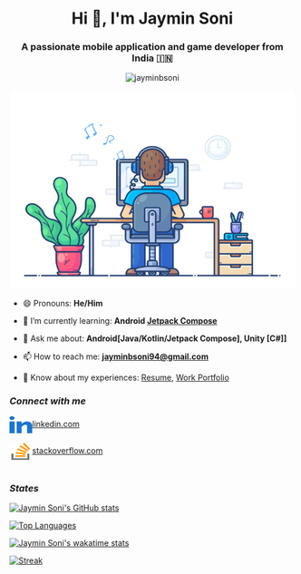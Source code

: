 <!-- Introduction Title -->
<h1 align="center">Hi 👋, I'm Jaymin Soni</h1>
<!-- Introduction Subtitle -->
<h3 align="center">A passionate mobile application and game developer from India 🇮🇳</h3>

<!-- Profile Views -->
<p align="center">
	<img src="https://gpvc.arturio.dev/jayminbsoni" alt="jayminbsoni" />
</p>
<!-- <p align="left">
	<img src="https://komarev.com/ghpvc/?username=jayminbsoni&label=Profile%20views&color=0e75b6&style=flat" alt="jayminbsoni" />
</p> 
![Profile views](https://gpvc.arturio.dev/jayminbsoni) -->

<!-- Developer GIF -->
<p align="center">
	<img src="https://github.com/jayminbsoni/jayminbsoni/blob/main/graphics/developer.gif" alt="developer" width="500" height="350"/>
</p>

<!-- Profile Trophy -->
<!-- <p align="center">
	<a href="https://github.com/ryo-ma/github-profile-trophy&theme=dracula">
		<img src="https://github-profile-trophy.vercel.app/?username=jayminbsoni" alt="jayminbsoni" />
	</a>
</p> -->

<!-- Social Media -->
<!-- <p align="center">
	<a href="https://twitter.com/TheJayminSoni" target="blank">
		<img src="https://img.shields.io/twitter/follow/TheJayminSoni?logo=twitter&style=for-the-badge" alt="TheJayminSoni" />
	</a> 
</p> -->

<!-- About Work and Profile -->
<!-- - 🔭 I’m currently working on [<PROJECT NAME>](<PROJECT LINK>) -->
- 😄 Pronouns: **He/Him**

- 🌱 I’m currently learning: **Android [Jetpack Compose](https://developer.android.com/courses/android-basics-compose/course)**

<!-- - 👯 I’m looking to collaborate on [<PROJECT NAME>](<PROJECT LINK>) -->

<!-- - 🤝 I’m looking for help with [<PROJECT NAME>](<PROJECT LINK>) -->

<!-- - 👨‍💻 All of my projects are available at [<WEBSITE LINK>](<WEBSITE LINK>) -->

<!-- - 📝 I regularly write articles on [<MEDIUM LINK>](<MEDIUM LINK>) -->

- 💬 Ask me about: **Android[Java/Kotlin/Jetpack Compose], Unity [C#]]**

- 📫 How to reach me: **jayminbsoni94@gmail.com**

- 📄 Know about my experiences: [Resume](https://drive.google.com/file/d/1cUdDEJnxAmFCXPgeA5nSjTPEiNJXm079/view?usp=sharing), [Work Portfolio](https://shorturl.at/zJTY0)

<!-- - ⚡ Fun fact: **I play [Rubik's Cube](https://rubiks.com/) at free time** -->

<!-- ### Blogs posts -->
<!-- BLOG-POST-LIST:START -->
<!-- BLOG-POST-LIST:END -->

### **_Connect with me_**
<p align="left">
	<!-- https://dev.to/ -->
	<!-- <a href="https://dev.to/jayminbsoni">
		<img align="center" src="https://github.com/jayminbsoni/jayminbsoni/blob/main/graphics/devto.svg" alt="devto>" height="30" width="40" />dev.to
	</a></br></br> -->
	<!-- https://twitter.com/ -->
	<!-- <a href="https://twitter.com/TheJayminSoni">
		<img align="center" src="https://github.com/jayminbsoni/jayminbsoni/blob/main/graphics/twitter.svg" alt="twitter" height="30" width="40" />twitter.com
	</a></br></br> -->
	<!-- https://linkedin.com/ -->
	<a href="https://linkedin.com/in/jaymin-soni-87886312a/">
		<img align="center" src="https://github.com/jayminbsoni/jayminbsoni/blob/main/graphics/linkedin.svg" alt="linkedin" height="30" width="40" />linkedin.com
	</a></br></br>
	<!-- https://stackoverflow.com/ -->
	<a href="https://stackoverflow.com/users/7057756/jaymin-soni">
		<img align="center" src="https://github.com/jayminbsoni/jayminbsoni/blob/main/graphics/stack_overflow.svg" alt="stackoverflow" height="30" width="40" />stackoverflow.com
	</a></br></br>
	<!-- https://www.facebook.com/ -->
	<!-- <a href="https://www.facebook.com/jayminbsoni">
		<img align="center" src="https://github.com/jayminbsoni/jayminbsoni/blob/main/graphics/facebook.svg" alt="facebook" height="30" width="40" />facebook.com
	</a></br></br> -->
	<!-- <a href="https://instagram.com/<instagram username>" target="blank"><img align="center" src="https://raw.githubusercontent.com/rahuldkjain/github-profile-readme-generator/master/src/images/icons/Social/instagram.svg" alt="<instagram username>" height="30" width="40" /></a>
	<a href="https://dribbble.com/<dribble username>" target="blank"><img align="center" src="https://raw.githubusercontent.com/rahuldkjain/github-profile-readme-generator/master/src/images/icons/Social/dribbble.svg" alt="<dribble username>" height="30" width="40" /></a>
	<a href="https://www.behance.net/<behance username>" target="blank"><img align="center" src="https://raw.githubusercontent.com/rahuldkjain/github-profile-readme-generator/master/src/images/icons/Social/behance.svg" alt="<behance username>" height="30" width="40" /></a>
	<a href="https://hashnode.com/<hashnode username with @>" target="blank"><img align="center" src="https://raw.githubusercontent.com/rahuldkjain/github-profile-readme-generator/master/src/images/icons/Social/hashnode.svg" alt="<hashnode username with @>" height="30" width="40" /></a>
	<a href="https://medium.com/<medium username with@>" target="blank"><img align="center" src="https://raw.githubusercontent.com/rahuldkjain/github-profile-readme-generator/master/src/images/icons/Social/medium.svg" alt="<medium username with@>" height="30" width="40" /></a>
	<a href="https://www.youtube.com/c/<youtube channel na,e>" target="blank"><img align="center" src="https://raw.githubusercontent.com/rahuldkjain/github-profile-readme-generator/master/src/images/icons/Social/youtube.svg" alt="<youtube channel na,e>" height="30" width="40" /></a>
	<a href="https://www.codechef.com/users/<codechef username>" target="blank"><img align="center" src="https://cdn.jsdelivr.net/npm/simple-icons@3.1.0/icons/codechef.svg" alt="<codechef username>" height="30" width="40" /></a>
	<a href="https://www.hackerrank.com/<hackerrank username>" target="blank"><img align="center" src="https://raw.githubusercontent.com/rahuldkjain/github-profile-readme-generator/master/src/images/icons/Social/hackerrank.svg" alt="<hackerrank username>" height="30" width="40" /></a>
	<a href="https://codeforces.com/profile/<codeforce username>" target="blank"><img align="center" src="https://raw.githubusercontent.com/rahuldkjain/github-profile-readme-generator/master/src/images/icons/Social/codeforces.svg" alt="<codeforce username>" height="30" width="40" /></a>
	<a href="https://www.leetcode.com/<leetcode username with @>" target="blank"><img align="center" src="https://raw.githubusercontent.com/rahuldkjain/github-profile-readme-generator/master/src/images/icons/Social/leet-code.svg" alt="<leetcode username with @>" height="30" width="40" /></a>
	<a href="https://www.hackerearth.com/<hackerearth username with @>" target="blank"><img align="center" src="https://raw.githubusercontent.com/rahuldkjain/github-profile-readme-generator/master/src/images/icons/Social/hackerearth.svg" alt="<hackerearth username with @>" height="30" width="40" /></a>
	<a href="https://auth.geeksforgeeks.org/user/<ffg <username>/profile>" target="blank"><img align="center" src="https://raw.githubusercontent.com/rahuldkjain/github-profile-readme-generator/master/src/images/icons/Social/geeks-for-geeks.svg" alt="<ffg <username>/profile>" height="30" width="40" /></a>
	<a href="https://www.topcoder.com/members/<topcoder username>" target="blank"><img align="center" src="https://raw.githubusercontent.com/rahuldkjain/github-profile-readme-generator/master/src/images/icons/Social/topcoder.svg" alt="<topcoder username>" height="30" width="40" /></a>
	<a href="https://discord.gg/<discord invite (only code)>" target="blank"><img align="center" src="https://raw.githubusercontent.com/rahuldkjain/github-profile-readme-generator/master/src/images/icons/Social/discord.svg" alt="<discord invite (only code)>" height="30" width="40" /></a>
	<a href="/<rss feed url>" target="blank"><img align="center" src="https://raw.githubusercontent.com/rahuldkjain/github-profile-readme-generator/master/src/images/icons/Social/rss.svg" alt="<rss feed url>" height="30" width="40" /></a> -->
		<!-- Add Github Profile -->
		<!-- Add Google Developer Profile -->
</p>

<!-- ### **_Languages and Tools_**
<p align="left">
	<a href="https://developer.android.com" target="_blank" rel="noreferrer">
		<img src="https://raw.githubusercontent.com/devicons/devicon/master/icons/android/android-original-wordmark.svg" alt="android" width="40" height="40"/>
	</a>
	<a href="https://www.w3schools.com/cs/" target="_blank" rel="noreferrer">
		<img src="https://raw.githubusercontent.com/devicons/devicon/master/icons/csharp/csharp-original.svg" alt="csharp" width="40" height="40"/>
	</a>
	<a href="https://dart.dev" target="_blank" rel="noreferrer">
		<img src="https://www.vectorlogo.zone/logos/dartlang/dartlang-icon.svg" alt="dart" width="40" height="40"/>
	</a>
	<a href="https://firebase.google.com/" target="_blank" rel="noreferrer">
		<img src="https://www.vectorlogo.zone/logos/firebase/firebase-icon.svg" alt="firebase" width="40" height="40"/>
	</a>
	<a href="https://flutter.dev" target="_blank" rel="noreferrer">
		<img src="https://www.vectorlogo.zone/logos/flutterio/flutterio-icon.svg" alt="flutter" width="40" height="40"/>
	</a>
	<a href="https://git-scm.com/" target="_blank" rel="noreferrer">
		<img src="https://www.vectorlogo.zone/logos/git-scm/git-scm-icon.svg" alt="git" width="40" height="40"/>
	</a>
	<a href="https://www.java.com" target="_blank" rel="noreferrer">
		<img src="https://raw.githubusercontent.com/devicons/devicon/master/icons/java/java-original.svg" alt="java" width="40" height="40"/>
	</a>
	<a href="https://kotlinlang.org" target="_blank" rel="noreferrer">
		<img src="https://www.vectorlogo.zone/logos/kotlinlang/kotlinlang-icon.svg" alt="kotlin" width="40" height="40"/>
	</a>
	<a href="https://www.linux.org/" target="_blank" rel="noreferrer">
		<img src="https://raw.githubusercontent.com/devicons/devicon/master/icons/linux/linux-original.svg" alt="linux" width="40" height="40"/>
	</a>
	<a href="https://postman.com" target="_blank" rel="noreferrer">
		<img src="https://www.vectorlogo.zone/logos/getpostman/getpostman-icon.svg" alt="postman" width="40" height="40"/>
	</a>
	<a href="https://www.sqlite.org/" target="_blank" rel="noreferrer">
		<img src="https://www.vectorlogo.zone/logos/sqlite/sqlite-icon.svg" alt="sqlite" width="40" height="40"/>
	</a>
	<a href="https://unity.com/" target="_blank" rel="noreferrer">
		<img src="https://www.vectorlogo.zone/logos/unity3d/unity3d-icon.svg" alt="unity" width="40" height="40"/>
	</a>
</p>
 -->

<!-- ### **_Support_**
<p><a href="https://www.buymeacoffee.com/<buymecofee username>"> <img align="left" src="https://cdn.buymeacoffee.com/buttons/v2/default-yellow.png" height="50" width="210" alt="<buymecofee username>" /></a><a href="https://ko-fi.com/<ko-fi username>"> <img align="left" src="https://cdn.ko-fi.com/cdn/kofi3.png?v=3" height="50" width="210" alt="<ko-fi username>" /></a></p><br><br>
 -->
### **_States_**
[![Jaymin Soni's GitHub stats](https://github-readme-stats.vercel.app/api?username=jayminbsoni&show_icons=true&include_all_commits=true&count_private=true&theme=radical)](https://github.com/jayminbsoni/jayminbsoni)

[![Top Languages](https://github-readme-stats.vercel.app/api/top-langs/?username=jayminbsoni&langs_count=8)](https://github.com/jayminbsoni/jayminbsoni)

[![Jaymin Soni's wakatime stats](https://github-readme-stats.vercel.app/api/wakatime?username=jayminbsoni)](https://github.com/jayminbsoni/jayminbsoni)

[![Streak](https://github-readme-streak-stats.herokuapp.com/?user=jayminbsoni)](https://github.com/jayminbsoni/jayminbsoni)

<!-- [![Readme Card](https://github-readme-stats.vercel.app/api/pin/?username=jayminbsoni&repo=jayminbsoni)](https://github.com/jayminbsoni/jayminbsoni) -->

<!-- Old Read Me File
- Google Developers: https://g.dev/jayminsoni
- Github: https://github.com/jayminbsoni


### **_Known Platforms and Language_**
1. Android Application [Java/Kotlin/Jetpack Compose]
2. Android Games [AndEgnine/LibGdx]
3. Flutter [Dart]
4. Unity [C#]
5. Garmin [Monkey C]
6. Augmented Reality [AR Core/Vuforia/Wikitude]
 -->
